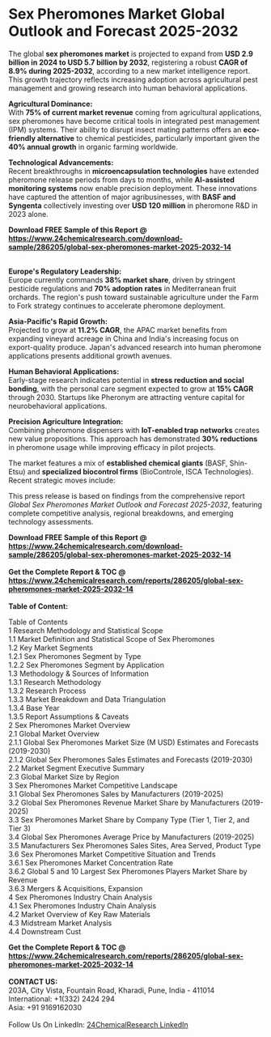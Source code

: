 <h1>Sex Pheromones Market Global Outlook and Forecast 2025-2032</h1><p>The global <strong>sex pheromones market</strong> is projected to expand from <strong>USD 2.9 billion in 2024 to USD 5.7 billion by 2032</strong>, registering a robust <strong>CAGR of 8.9% during 2025-2032</strong>, according to a new market intelligence report. This growth trajectory reflects increasing adoption across agricultural pest management and growing research into human behavioral applications.</p><p><strong>Agricultural Dominance:</strong><br>
With <strong>75% of current market revenue</strong> coming from agricultural applications, sex pheromones have become critical tools in integrated pest management (IPM) systems. Their ability to disrupt insect mating patterns offers an <strong>eco-friendly alternative</strong> to chemical pesticides, particularly important given the <strong>40% annual growth</strong> in organic farming worldwide.</p><p><strong>Technological Advancements:</strong><br>
Recent breakthroughs in <strong>microencapsulation technologies</strong> have extended pheromone release periods from days to months, while <strong>AI-assisted monitoring systems</strong> now enable precision deployment. These innovations have captured the attention of major agribusinesses, with <strong>BASF and Syngenta</strong> collectively investing over <strong>USD 120 million</strong> in pheromone R&amp;D in 2023 alone.</p><div><b>Download FREE Sample of this Report @ 
            <a href="https://www.24chemicalresearch.com/download-sample/286205/global-sex-pheromones-market-2025-2032-14">
            https://www.24chemicalresearch.com/download-sample/286205/global-sex-pheromones-market-2025-2032-14</a></b></div><br><p><strong>Europe's Regulatory Leadership:</strong><br>
Europe currently commands <strong>38% market share</strong>, driven by stringent pesticide regulations and <strong>70% adoption rates</strong> in Mediterranean fruit orchards. The region's push toward sustainable agriculture under the Farm to Fork strategy continues to accelerate pheromone deployment.</p><p><strong>Asia-Pacific's Rapid Growth:</strong><br>
Projected to grow at <strong>11.2% CAGR</strong>, the APAC market benefits from expanding vineyard acreage in China and India's increasing focus on export-quality produce. Japan's advanced research into human pheromone applications presents additional growth avenues.</p><p><strong>Human Behavioral Applications:</strong><br>
Early-stage research indicates potential in <strong>stress reduction and social bonding</strong>, with the personal care segment expected to grow at <strong>15% CAGR</strong> through 2030. Startups like Pheronym are attracting venture capital for neurobehavioral applications.</p><p><strong>Precision Agriculture Integration:</strong><br>
Combining pheromone dispensers with <strong>IoT-enabled trap networks</strong> creates new value propositions. This approach has demonstrated <strong>30% reductions</strong> in pheromone usage while improving efficacy in pilot projects.</p><p>The market features a mix of <strong>established chemical giants</strong> (BASF, Shin-Etsu) and <strong>specialized biocontrol firms</strong> (BioControle, ISCA Technologies). Recent strategic moves include:</p><p>This press release is based on findings from the comprehensive report <em>Global Sex Pheromones Market Outlook and Forecast 2025-2032</em>, featuring complete competitive analysis, regional breakdowns, and emerging technology assessments.</p><div><b>Download FREE Sample of this Report @ 
            <a href="https://www.24chemicalresearch.com/download-sample/286205/global-sex-pheromones-market-2025-2032-14">
            https://www.24chemicalresearch.com/download-sample/286205/global-sex-pheromones-market-2025-2032-14</a></b></div><br><div><b>Get the Complete Report & TOC @ 
            <a href="https://www.24chemicalresearch.com/reports/286205/global-sex-pheromones-market-2025-2032-14">
            https://www.24chemicalresearch.com/reports/286205/global-sex-pheromones-market-2025-2032-14</a></b></div><br>
            <b>Table of Content:</b><p>Table of Contents<br />
1 Research Methodology and Statistical Scope<br />
1.1 Market Definition and Statistical Scope of Sex Pheromones<br />
1.2 Key Market Segments<br />
1.2.1 Sex Pheromones Segment by Type<br />
1.2.2 Sex Pheromones Segment by Application<br />
1.3 Methodology & Sources of Information<br />
1.3.1 Research Methodology<br />
1.3.2 Research Process<br />
1.3.3 Market Breakdown and Data Triangulation<br />
1.3.4 Base Year<br />
1.3.5 Report Assumptions & Caveats<br />
2 Sex Pheromones Market Overview<br />
2.1 Global Market Overview<br />
2.1.1 Global Sex Pheromones Market Size (M USD) Estimates and Forecasts (2019-2030)<br />
2.1.2 Global Sex Pheromones Sales Estimates and Forecasts (2019-2030)<br />
2.2 Market Segment Executive Summary<br />
2.3 Global Market Size by Region<br />
3 Sex Pheromones Market Competitive Landscape<br />
3.1 Global Sex Pheromones Sales by Manufacturers (2019-2025)<br />
3.2 Global Sex Pheromones Revenue Market Share by Manufacturers (2019-2025)<br />
3.3 Sex Pheromones Market Share by Company Type (Tier 1, Tier 2, and Tier 3)<br />
3.4 Global Sex Pheromones Average Price by Manufacturers (2019-2025)<br />
3.5 Manufacturers Sex Pheromones Sales Sites, Area Served, Product Type<br />
3.6 Sex Pheromones Market Competitive Situation and Trends<br />
3.6.1 Sex Pheromones Market Concentration Rate<br />
3.6.2 Global 5 and 10 Largest Sex Pheromones Players Market Share by Revenue<br />
3.6.3 Mergers & Acquisitions, Expansion<br />
4 Sex Pheromones Industry Chain Analysis<br />
4.1 Sex Pheromones Industry Chain Analysis<br />
4.2 Market Overview of Key Raw Materials<br />
4.3 Midstream Market Analysis<br />
4.4 Downstream Cust</p><div><b>Get the Complete Report & TOC @ 
            <a href="https://www.24chemicalresearch.com/reports/286205/global-sex-pheromones-market-2025-2032-14">
            https://www.24chemicalresearch.com/reports/286205/global-sex-pheromones-market-2025-2032-14</a></b></div><br><b>CONTACT US:</b><br>
            203A, City Vista, Fountain Road, Kharadi, Pune, India - 411014<br>
            International: +1(332) 2424 294<br>
            Asia: +91 9169162030 <br><br>
            Follow Us On LinkedIn: <a href="https://www.linkedin.com/company/24chemicalresearch/">24ChemicalResearch LinkedIn</a>